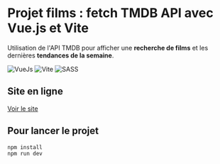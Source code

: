 # Projet films : fetch TMDB API avec Vue.js et Vite

Utilisation de l'API TMDB pour afficher une __recherche de films__ et les dernières __tendances de la semaine__.

![VueJs](https://img.shields.io/badge/Vue.js-35495E?style=for-the-badge&logo=vue.js&logoColor=4FC08D)
![Vite](https://img.shields.io/badge/vite-636cff?style=for-the-badge&logo=vite&logoColor=white)
![SASS](https://img.shields.io/badge/sass-CC6699?style=for-the-badge&logo=sass&logoColor=white)


## Site en ligne

[Voir le site](https://films.herokuapp.com/)


## Pour lancer le projet

```sh
npm install
npm run dev
```